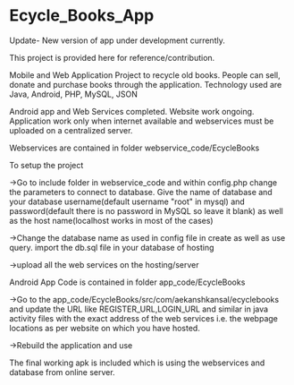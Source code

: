 # Ecycle_Books_App
Update- New version of app under development currently.

This project is provided here for reference/contribution.

Mobile and Web Application Project to recycle old books. People can sell, donate and purchase books through the application.
Technology used are Java, Android, PHP, MySQL, JSON

Android app and Web Services completed. Website work ongoing.
Application work only when internet available and webservices must be uploaded on a centralized server.

Webservices are contained in folder webservice_code/EcycleBooks

To setup the project

->Go to include folder in webservice_code and within config.php change the parameters to connect to database. Give the name of database and your database username(default username "root" in mysql) and password(default there is no password in MySQL so leave it blank) as well as the host name(localhost works in most of the cases)

->Change the database name as used in config file in create as well as use query. import the db.sql file in your database of hosting

->upload all the web services on the hosting/server

Android App Code is contained in folder app_code/EcycleBooks

->Go to the app_code/EcycleBooks/src/com/aekanshkansal/ecyclebooks and update the URL like REGISTER_URL,LOGIN_URL and similar in java activity files with the exact address of the web services i.e. the webpage locations as per website on which you have hosted.

->Rebuild the application and use

The final working apk is included which is using the webservices and database from online server.
